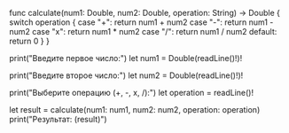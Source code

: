 
func calculate(num1: Double, num2: Double, operation: String) -> Double {
    switch operation {
    case "+":
        return num1 + num2
    case "-":
        return num1 - num2
    case "x":
        return num1 * num2
    case "/":
        return num1 / num2
    default:
        return 0
    }
}


print("Введите первое число:")
let num1 = Double(readLine()!)!

print("Введите второе число:")
let num2 = Double(readLine()!)!

print("Выберите операцию (+, -, x, /):")
let operation = readLine()!


let result = calculate(num1: num1, num2: num2, operation: operation)
print("Результат: \(result)")
